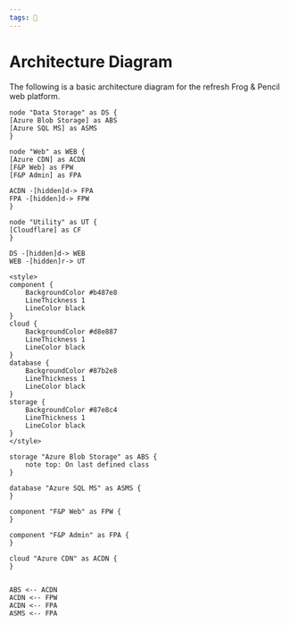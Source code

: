 ```yaml
---
tags: 🐸
---
```


# Architecture Diagram

The following is a basic architecture diagram for the refresh Frog & Pencil web platform.

```plantuml
node "Data Storage" as DS {
[Azure Blob Storage] as ABS
[Azure SQL MS] as ASMS
}

node "Web" as WEB {
[Azure CDN] as ACDN
[F&P Web] as FPW
[F&P Admin] as FPA

ACDN -[hidden]d-> FPA
FPA -[hidden]d-> FPW
}

node "Utility" as UT {
[Cloudflare] as CF
}

DS -[hidden]d-> WEB
WEB -[hidden]r-> UT
```
	

```plantuml
<style>
component {
	BackgroundColor #b487e8
	LineThickness 1
	LineColor black
}
cloud {
	BackgroundColor #d8e887
	LineThickness 1
	LineColor black
}
database {
	BackgroundColor #87b2e8
	LineThickness 1
	LineColor black
}
storage {
	BackgroundColor #87e8c4
	LineThickness 1
	LineColor black
}
</style>

storage "Azure Blob Storage" as ABS {
	note top: On last defined class
}

database "Azure SQL MS" as ASMS {
}

component "F&P Web" as FPW {
}

component "F&P Admin" as FPA {
}

cloud "Azure CDN" as ACDN {
}


ABS <-- ACDN
ACDN <-- FPW
ACDN <-- FPA
ASMS <-- FPA
```


